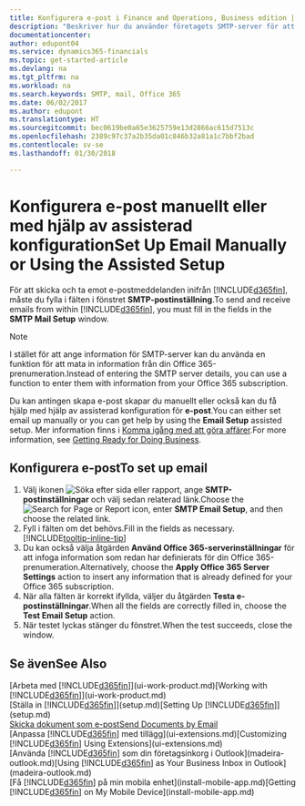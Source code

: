 ```yaml
---
title: Konfigurera e-post i Finance and Operations, Business edition | Microsoft Docs
description: "Beskriver hur du använder företagets SMTP-server för att skicka och ta emot e-postmeddelanden inom Finance and Operations, Business edition, alternativt hur du använder e-postserverinställningarna som skapats med Office 365-prenumerationen."
documentationcenter: 
author: edupont04
ms.service: dynamics365-financials
ms.topic: get-started-article
ms.devlang: na
ms.tgt_pltfrm: na
ms.workload: na
ms.search.keywords: SMTP, mail, Office 365
ms.date: 06/02/2017
ms.author: edupont
ms.translationtype: HT
ms.sourcegitcommit: bec0619be0a65e3625759e13d2866ac615d7513c
ms.openlocfilehash: 2389c97c37a2b35da01c846b32a81a1c7bbf2bad
ms.contentlocale: sv-se
ms.lasthandoff: 01/30/2018

---
```

# <a name="set-up-email-manually-or-using-the-assisted-setup"></a><span data-ttu-id="669ed-103">Konfigurera e-post manuellt eller med hjälp av assisterad konfiguration</span><span class="sxs-lookup"><span data-stu-id="669ed-103">Set Up Email Manually or Using the Assisted Setup</span></span>
<span data-ttu-id="669ed-104">För att skicka och ta emot e-postmeddelanden inifrån [!INCLUDE[d365fin](includes/d365fin_md.md)], måste du fylla i fälten i fönstret **SMTP-postinställning**.</span><span class="sxs-lookup"><span data-stu-id="669ed-104">To send and receive emails from within [!INCLUDE[d365fin](includes/d365fin_md.md)], you must fill in the fields in the **SMTP Mail Setup** window.</span></span>

> [!NOTE]  
>   <span data-ttu-id="669ed-105">I stället för att ange information för SMTP-server kan du använda en funktion för att mata in information från din Office 365-prenumeration.</span><span class="sxs-lookup"><span data-stu-id="669ed-105">Instead of entering the SMTP server details, you can use a function to enter them with information from your Office 365 subscription.</span></span>

<span data-ttu-id="669ed-106">Du kan antingen skapa e-post skapar du manuellt eller också kan du få hjälp med hjälp av assisterad konfiguration för **e-post**.</span><span class="sxs-lookup"><span data-stu-id="669ed-106">You can either set email up manually or you can get help by using the **Email Setup** assisted setup.</span></span> <span data-ttu-id="669ed-107">Mer information finns i [Komma igång med att göra affärer](ui-get-ready-business.md).</span><span class="sxs-lookup"><span data-stu-id="669ed-107">For more information, see [Getting Ready for Doing Business](ui-get-ready-business.md).</span></span>  

## <a name="to-set-up-email"></a><span data-ttu-id="669ed-108">Konfigurera e-post</span><span class="sxs-lookup"><span data-stu-id="669ed-108">To set up email</span></span>
1. <span data-ttu-id="669ed-109">Välj ikonen ![Söka efter sida eller rapport](media/ui-search/search_small.png "Ikonen Söka efter sida eller rapport"), ange **SMTP-postinställningar** och välj sedan relaterad länk.</span><span class="sxs-lookup"><span data-stu-id="669ed-109">Choose the ![Search for Page or Report](media/ui-search/search_small.png "Search for Page or Report icon") icon, enter **SMTP Email Setup**, and then choose the related link.</span></span>
2. <span data-ttu-id="669ed-110">Fyll i fälten om det behövs.</span><span class="sxs-lookup"><span data-stu-id="669ed-110">Fill in the fields as necessary.</span></span> [!INCLUDE[tooltip-inline-tip](includes/tooltip-inline-tip_md.md)]
3. <span data-ttu-id="669ed-111">Du kan också välja åtgärden **Använd Office 365-serverinställningar** för att infoga information som redan har definierats för din Office 365-prenumeration.</span><span class="sxs-lookup"><span data-stu-id="669ed-111">Alternatively, choose the **Apply Office 365 Server Settings** action to insert any information that is already defined for your Office 365 subscription.</span></span>
4. <span data-ttu-id="669ed-112">När alla fälten är korrekt ifyllda, väljer du åtgärden **Testa e-postinställningar**.</span><span class="sxs-lookup"><span data-stu-id="669ed-112">When all the fields are correctly filled in, choose the **Test Email Setup** action.</span></span>
5. <span data-ttu-id="669ed-113">När testet lyckas stänger du fönstret.</span><span class="sxs-lookup"><span data-stu-id="669ed-113">When the test succeeds, close the window.</span></span>

## <a name="see-also"></a><span data-ttu-id="669ed-114">Se även</span><span class="sxs-lookup"><span data-stu-id="669ed-114">See Also</span></span>  
<span data-ttu-id="669ed-115">[Arbeta med [!INCLUDE[d365fin](includes/d365fin_md.md)]](ui-work-product.md)</span><span class="sxs-lookup"><span data-stu-id="669ed-115">[Working with [!INCLUDE[d365fin](includes/d365fin_md.md)]](ui-work-product.md)</span></span>  
<span data-ttu-id="669ed-116">[Ställa in [!INCLUDE[d365fin](includes/d365fin_md.md)]](setup.md)</span><span class="sxs-lookup"><span data-stu-id="669ed-116">[Setting Up [!INCLUDE[d365fin](includes/d365fin_md.md)]](setup.md)</span></span>  
[<span data-ttu-id="669ed-117">Skicka dokument som e-post</span><span class="sxs-lookup"><span data-stu-id="669ed-117">Send Documents by Email</span></span>](ui-how-send-documents-email.md)  
<span data-ttu-id="669ed-118">[Anpassa [!INCLUDE[d365fin](includes/d365fin_md.md)] med tillägg](ui-extensions.md)</span><span class="sxs-lookup"><span data-stu-id="669ed-118">[Customizing [!INCLUDE[d365fin](includes/d365fin_md.md)] Using Extensions](ui-extensions.md)</span></span>  
<span data-ttu-id="669ed-119">[Använda [!INCLUDE[d365fin](includes/d365fin_md.md)] som din företagsinkorg i Outlook](madeira-outlook.md)</span><span class="sxs-lookup"><span data-stu-id="669ed-119">[Using [!INCLUDE[d365fin](includes/d365fin_md.md)] as Your Business Inbox in Outlook](madeira-outlook.md)</span></span>  
<span data-ttu-id="669ed-120">[Få [!INCLUDE[d365fin](includes/d365fin_md.md)] på min mobila enhet](install-mobile-app.md)</span><span class="sxs-lookup"><span data-stu-id="669ed-120">[Getting [!INCLUDE[d365fin](includes/d365fin_md.md)] on My Mobile Device](install-mobile-app.md)</span></span>

